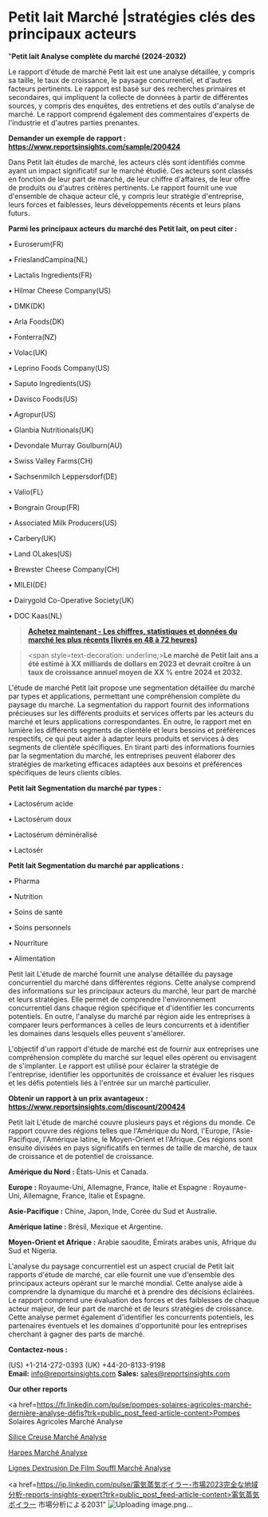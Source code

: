 # Petit lait Marché |stratégies clés des principaux acteurs

"<strong>Petit lait Analyse complète du marché (2024-2032)</strong>

Le rapport d'étude de marché Petit lait est une analyse détaillée, y compris sa taille, le taux de croissance, le paysage concurrentiel, et d'autres facteurs pertinents. Le rapport est basé sur des recherches primaires et secondaires, qui impliquent la collecte de données à partir de différentes sources, y compris des enquêtes, des entretiens et des outils d'analyse de marché. Le rapport comprend également des commentaires d'experts de l'industrie et d'autres parties prenantes.

<strong>Demander un exemple de rapport : </strong><strong><a href=https://www.reportsinsights.com/sample/200424>https://www.reportsinsights.com/sample/200424</a></strong>

Dans Petit lait études de marché, les acteurs clés sont identifiés comme ayant un impact significatif sur le marché étudié. Ces acteurs sont classés en fonction de leur part de marché, de leur chiffre d'affaires, de leur offre de produits ou d'autres critères pertinents. Le rapport fournit une vue d'ensemble de chaque acteur clé, y compris leur stratégie d'entreprise, leurs forces et faiblesses, leurs développements récents et leurs plans futurs.

<strong>Parmi les principaux acteurs du marché des Petit lait, on peut citer :</strong>

• Euroserum(FR)

• FrieslandCampina(NL)

• Lactalis Ingredients(FR)

• Hilmar Cheese Company(US)

• DMK(DK)

• Arla Foods(DK)

• Fonterra(NZ)

• Volac(UK)

• Leprino Foods Company(US)

• Saputo Ingredients(US)

• Davisco Foods(US)

• Agropur(US)

• Glanbia Nutritionals(UK)

• Devondale Murray Goulburn(AU)

• Swiss Valley Farms(CH)

• Sachsenmilch Leppersdorf(DE)

• Valio(FL)

• Bongrain Group(FR)

• Associated Milk Producers(US)

• Carbery(UK)

• Land OLakes(US)

• Brewster Cheese Company(CH)

• MILEI(DE)

• Dairygold Co-Operative Society(UK)

• DOC Kaas(NL)

<blockquote><a href=https://reportsinsights.com/buynow/200424><span style=text-decoration: underline;><strong>Achetez maintenant - Les chiffres, statistiques et données du marché les plus récents [livrés en 48 à 72 heures]</strong></span></a></blockquote>
<blockquote>
<div class=group w-full text-gray-800 dark:text-gray-100 border-b border-black/10 dark:border-gray-900/50 bg-gray-50 dark:bg-[#444654]>
<div class=flex p-4 gap-4 text-base md:gap-6 md:max-w-2xl lg:max-w-xl xl:max-w-3xl md:py-6 lg:px-0 m-auto>
<div class=relative flex flex-col w-[calc(100%-50px)] gap-1 md:gap-3 lg:w-[calc(100%-115px)]>
<div class=flex flex-grow flex-col gap-3>
<div class=min-h-[20px] flex flex-col items-start gap-4 whitespace-pre-wrap break-words>
<div class=result-streaming markdown prose w-full break-words dark:prose-invert light>

<span style=text-decoration: underline;><strong>Le marché de Petit lait ans a été estimé à XX milliards de dollars en 2023 et devrait croître à un taux de croissance annuel moyen de XX % entre 2024 et 2032.</strong></span>

</div>
</div>
</div>
</div>
</div>
</div></blockquote>
L'étude de marché Petit lait propose une segmentation détaillée du marché par types et applications, permettant une compréhension complète du paysage du marché. La segmentation du rapport fournit des informations précieuses sur les différents produits et services offerts par les acteurs du marché et leurs applications correspondantes. En outre, le rapport met en lumière les différents segments de clientèle et leurs besoins et préférences respectifs, ce qui peut aider à adapter leurs produits et services à des segments de clientèle spécifiques. En tirant parti des informations fournies par la segmentation du marché, les entreprises peuvent élaborer des stratégies de marketing efficaces adaptées aux besoins et préférences spécifiques de leurs clients cibles.

<strong>Petit lait Segmentation du marché par types :</strong>

• Lactosérum acide

• Lactosérum doux

• Lactosérum déminéralisé

• Lactosér

<strong>Petit lait Segmentation du marché par applications :</strong>

• Pharma

• Nutrition

• Soins de santé

• Soins personnels

• Nourriture

• Alimentation

Petit lait L'étude de marché fournit une analyse détaillée du paysage concurrentiel du marché dans différentes régions. Cette analyse comprend des informations sur les principaux acteurs du marché, leur part de marché et leurs stratégies. Elle permet de comprendre l'environnement concurrentiel dans chaque région spécifique et d'identifier les concurrents potentiels. En outre, l'analyse du marché par région aide les entreprises à comparer leurs performances à celles de leurs concurrents et à identifier les domaines dans lesquels elles peuvent s'améliorer.

L'objectif d'un rapport d'étude de marché est de fournir aux entreprises une compréhension complète du marché sur lequel elles opèrent ou envisagent de s'implanter. Le rapport est utilisé pour éclairer la stratégie de l'entreprise, identifier les opportunités de croissance et évaluer les risques et les défis potentiels liés à l'entrée sur un marché particulier.

<strong>Obtenir un rapport à un prix avantageux : <a href=https://www.reportsinsights.com/discount/200424>https://www.reportsinsights.com/discount/200424</a></strong>

Petit lait L'étude de marché couvre plusieurs pays et régions du monde. Ce rapport couvre des régions telles que l'Amérique du Nord, l'Europe, l'Asie-Pacifique, l'Amérique latine, le Moyen-Orient et l'Afrique. Ces régions sont ensuite divisées en pays significatifs en termes de taille de marché, de taux de croissance et de potentiel de croissance.

<strong>Amérique du Nord :</strong> États-Unis et Canada.

<strong>Europe :</strong> Royaume-Uni, Allemagne, France, Italie et Espagne : Royaume-Uni, Allemagne, France, Italie et Espagne.

<strong>Asie-Pacifique :</strong> Chine, Japon, Inde, Corée du Sud et Australie.

<strong>Amérique latine :</strong> Brésil, Mexique et Argentine.

<strong>Moyen-Orient et Afrique :</strong> Arabie saoudite, Émirats arabes unis, Afrique du Sud et Nigeria.

L'analyse du paysage concurrentiel est un aspect crucial de Petit lait rapports d'étude de marché, car elle fournit une vue d'ensemble des principaux acteurs opérant sur le marché mondial. Cette analyse aide à comprendre la dynamique du marché et à prendre des décisions éclairées. Le rapport comprend une évaluation des forces et des faiblesses de chaque acteur majeur, de leur part de marché et de leurs stratégies de croissance. Cette analyse permet également d'identifier les concurrents potentiels, les partenaires éventuels et les domaines d'opportunité pour les entreprises cherchant à gagner des parts de marché.

<strong>Contactez-nous :</strong>

(US) +1-214-272-0393
(UK) +44-20-8133-9198
<strong>Email:</strong> <a>info@reportsinsights.com</a>
<strong>Sales:</strong> <a>sales@reportsinsights.com</a>

<strong>Our other reports</strong>

<a href=https://fr.linkedin.com/pulse/pompes-solaires-agricoles-marché-dernière-analyse-défis?trk=public_post_feed-article-content>Pompes Solaires Agricoles Marché Analyse</a>

<a href=https://www.linkedin.com/pulse/silice-creuse-march%C3%A9-perspectives-de-lindustrie-sl8yf/>Silice Creuse Marché Analyse</a>

<a href=https://www.linkedin.com/pulse/harpes-march%C3%A9s-analyse-historique-actuelle-yneof/>Harpes Marché Analyse</a>

<a href=https://www.linkedin.com/pulse/lignes-dextrusion-de-film-souffl%C3%A9-march%C3%A9-rapport-bs7pf/>Lignes Dextrusion De Film Souffl Marché Analyse</a>

<a href=https://jp.linkedin.com/pulse/電気蒸気ボイラー-市場2023完全な地域分析-reports-insights-expert?trk=public_post_feed-article-content>電気蒸気ボイラー 市場分析による2031</a>"
![Uploading image.png…]()
